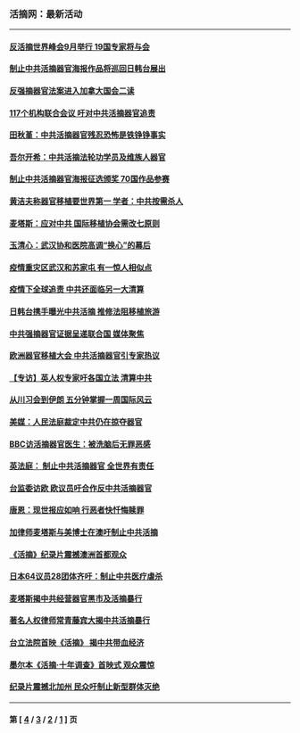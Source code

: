 ### 活摘网：最新活动
---
#### [反活摘世界峰会9月举行 19国专家将与会](../../pages/nf5883/n13201492.md?09140430) 
#### [制止中共活摘器官海报作品将巡回日韩台展出](../../pages/nf5883/n13177791.md?09140430) 
#### [反强摘器官法案进入加拿大国会二读](../../pages/nf5883/n13033450.md?09140430) 
#### [117个机构联合会议 吁对中共活摘器官追责](../../pages/nf5883/n12775087.md?09140430) 
#### [田秋堇：中共活摘器官残忍恐怖是铁铮铮事实](../../pages/nf5883/n12702148.md?09140430) 
#### [吾尔开希：中共活摘法轮功学员及维族人器官](../../pages/nf5883/n12693197.md?09140430) 
#### [制止中共活摘器官海报征选颁奖 70国作品参赛](../../pages/nf5883/n12692050.md?09140430) 
#### [黄洁夫称器官移植要世界第一 学者：中共按需杀人](../../pages/nf5883/n12572329.md?09140430) 
#### [麦塔斯：应对中共 国际移植协会需改七原则](../../pages/nf5883/n12514711.md?09140430) 
#### [玉清心：武汉协和医院高调“换心”的幕后](../../pages/nf5883/n12298730.md?09140430) 
#### [疫情重灾区武汉和苏家屯 有一惊人相似点](../../pages/nf5883/n12150824.md?09140430) 
#### [疫情下全球追责 中共还面临另一大清算](../../pages/nf5883/n12070397.md?09140430) 
#### [日韩台携手曝光中共活摘 推修法阻移植旅游](../../pages/nf5883/n11712046.md?09140430) 
#### [中共强摘器官证据呈递联合国 媒体聚焦](../../pages/nf5883/n11546426.md?09140430) 
#### [欧洲器官移植大会 中共活摘器官引专家热议](../../pages/nf5883/n11539095.md?09140430) 
#### [【专访】英人权专家吁各国立法 清算中共](../../pages/nf5883/n11367315.md?09140430) 
#### [从川习会到伊朗 五分钟掌握一周国际风云](../../pages/nf5883/n11338520.md?09140430) 
#### [美媒：人民法庭裁定中共仍在掠夺器官](../../pages/nf5883/n11334897.md?09140430) 
#### [BBC访活摘器官医生：被洗脑后无罪恶感](../../pages/nf5883/n11335935.md?09140430) 
#### [英法庭： 制止中共活摘器官 全世界有责任](../../pages/nf5883/n11330691.md?09140430) 
#### [台监委访欧 欧议员吁合作反中共活摘器官](../../pages/nf5883/n11109190.md?09140430) 
#### [唐恩：现世报应如响 行恶者快忏悔赎罪](../../pages/nf5883/n11104016.md?09140430) 
#### [加律师麦塔斯与美博士在澳吁制止中共活摘](../../pages/nf5883/n10724764.md?09140430) 
#### [《活摘》纪录片震撼澳洲首都观众](../../pages/nf5883/n10722747.md?09140430) 
#### [日本64议员28团体齐吁：制止中共医疗虐杀](../../pages/nf5883/n10587757.md?09140430) 
#### [麦塔斯揭中共经营器官黑市及活摘暴行](../../pages/nf5883/n10442407.md?09140430) 
#### [著名人权律师常青藤宾大揭中共活摘暴行](../../pages/nf5883/n10318181.md?09140430) 
#### [台立法院首映《活摘》 揭中共带血经济](../../pages/nf5883/n9938847.md?09140430) 
#### [墨尔本《活摘·十年调查》首映式 观众震惊](../../pages/nf5883/n9522572.md?09140430) 
#### [纪录片震撼北加州 民众吁制止新型群体灭绝](../../pages/nf5883/n9188314.md?09140430) 

---
#### 第 [ [4](./4.md?09140430) / [3](./3.md?09140430) / [2](./2.md?09140430) / [1](./1.md?09140430) ] 页
